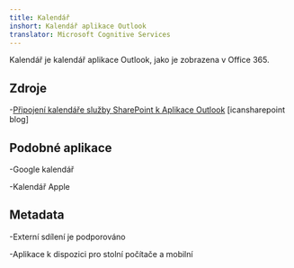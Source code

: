 ```yaml
---
title: Kalendář
inshort: Kalendář aplikace Outlook
translator: Microsoft Cognitive Services
---
```


Kalendář je kalendář aplikace Outlook, jako je zobrazena v Office 365.

Zdroje
---------

-[Připojení kalendáře služby SharePoint k
    Aplikace Outlook](http://icsh.pt/SPandOutlook) \[icansharepoint blog\]

Podobné aplikace
--------------------

-Google kalendář

-Kalendář Apple

Metadata
--------

-Externí sdílení je podporováno

-Aplikace k dispozici pro stolní počítače a mobilní

